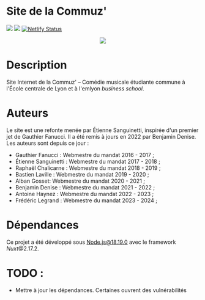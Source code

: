 # Site de la Commuz'

![](https://img.shields.io/github/last-commit/commuzlyon/site.svg)
![](https://img.shields.io/github/languages/code-size/commuzlyon/site.svg)
[![Netlify Status](https://api.netlify.com/api/v1/badges/face0701-6909-4838-afdc-8181323725ca/deploy-status)](https://app.netlify.com/sites/commuz/deploys)

<div align="center">
  <img src="https://www.ec-lyon.fr/sites/default/files/styles/full/public/logo_commuz.png">
</div>

# Description

Site Internet de la Commuz' – Comédie musicale étudiante commune à l'École centrale de Lyon et à l'emlyon *business school*.

# Auteurs

Le site est une refonte menée par Étienne Sanguinetti, inspirée d'un premier jet de Gauthier Fanucci. Il a été remis à jours en 2022 par Benjamin Denise. Les auteurs sont depuis ce jour :

- Gauthier Fanucci : Webmestre du mandat 2016 - 2017 ;
- Étienne Sanguinetti : Webmestre du mandat 2017 - 2018 ;
- Raphaël Chalicarne : Webmestre du mandat 2018 - 2019 ;
- Bastien Laville : Webmestre du mandat 2019 - 2020 ;
- Alban Gosset: Webmestre du mandat 2020 - 2021 ;
- Benjamin Denise : Webmestre du mandat 2021 - 2022 ;
- Antoine Haynez : Webmestre du mandat 2022 - 2023 ;
- Frédéric Legrand : Webmestre du mandat 2023 - 2024 ;


# Dépendances 

Ce projet a été développé sous Node.js@18.19.0 avec le framework *Nuxt*@2.17.2.

# TODO :

- Mettre à jour les dépendances. Certaines ouvrent des vulnérabilités
